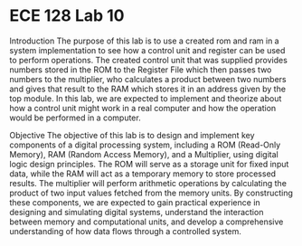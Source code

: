 # ECE 128 Lab 10
Introduction
The purpose of this lab is to use a created rom and ram in a system implementation to see how a control unit and register can be used to perform operations. The created control unit that was supplied provides numbers stored in the ROM to the Register File which then passes two numbers to the multiplier, who calculates a product between two numbers and gives that result to the RAM which stores it in an address given by the top module. 
In this lab, we are expected to implement and theorize about how a control unit might work in a real computer and how the operation would be performed in a computer.

Objective
The objective of this lab is to design and implement key components of a digital processing system, including a ROM (Read-Only Memory), RAM (Random Access Memory), and a Multiplier, using digital logic design principles. The ROM will serve as a storage unit for fixed input data, while the RAM will act as a temporary memory to store processed results. The multiplier will perform arithmetic operations by calculating the product of two input values fetched from the memory units. By constructing these components, we are expected to gain practical experience in designing and simulating digital systems, understand the interaction between memory and computational units, and develop a comprehensive understanding of how data flows through a controlled system. 
